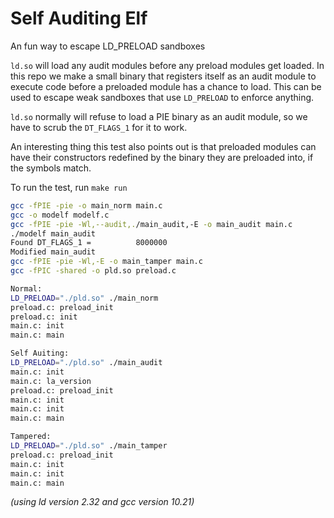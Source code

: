 # Self Auditing Elf
An fun way to escape LD_PRELOAD sandboxes

`ld.so` will load any audit modules before any preload modules get loaded. In this repo we make a small binary that registers itself as an audit module to execute code before a preloaded module has a chance to load. This can be used to escape weak sandboxes that use `LD_PRELOAD` to enforce anything.

`ld.so` normally will refuse to load a PIE binary as an audit module, so we have to scrub the `DT_FLAGS_1` for it to work.

An interesting thing this test also points out is that preloaded modules can have their constructors redefined by the binary they are preloaded into, if the symbols match.

To run the test, run `make run`
```sh
gcc -fPIE -pie -o main_norm main.c
gcc -o modelf modelf.c
gcc -fPIE -pie -Wl,--audit,./main_audit,-E -o main_audit main.c
./modelf main_audit
Found DT_FLAGS_1 =          8000000
Modified main_audit
gcc -fPIE -pie -Wl,-E -o main_tamper main.c
gcc -fPIC -shared -o pld.so preload.c

Normal:
LD_PRELOAD="./pld.so" ./main_norm
preload.c: preload_init
preload.c: init
main.c: init
main.c: main

Self Auiting:
LD_PRELOAD="./pld.so" ./main_audit
main.c: init
main.c: la_version
preload.c: preload_init
main.c: init
main.c: init
main.c: main

Tampered:
LD_PRELOAD="./pld.so" ./main_tamper
preload.c: preload_init
main.c: init
main.c: init
main.c: main
```
_(using ld version 2.32 and gcc version 10.21)_

